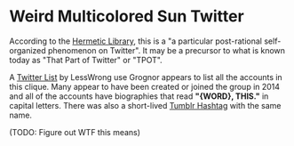 # Weird Multicolored Sun Twitter

According to the [Hermetic Library](https://hermetic.com/wst/index), this is a "a particular post-rational self-organized phenomenon on Twitter". It may be a precursor to what is known today as "That Part of Twitter" or "TPOT".

A [Twitter List](https://twitter.com/i/lists/169564192/members) by LessWrong use Grognor appears to list all the accounts in this clique. Many appear to have been created or joined the group in 2014 and all of the accounts have biographies that read **"{WORD}, THIS."** in capital letters. There was also a short-lived [Tumblr Hashtag](https://www.tumblr.com/tagged/weird%20sun%20twitter) with the same name.

(TODO: Figure out WTF this means)
